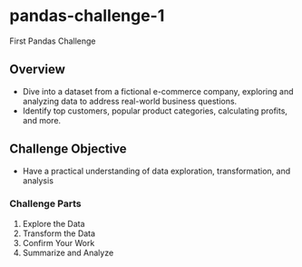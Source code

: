 # pandas-challenge-1
First Pandas Challenge
## Overview
- Dive into a dataset from a fictional e-commerce company, exploring and analyzing data to address real-world business questions.
- Identify top customers, popular product categories, calculating profits, and more.
## Challenge Objective
- Have a practical understanding of data exploration, transformation, and analysis
### Challenge Parts
1. Explore the Data
2. Transform the Data
3. Confirm Your Work
4. Summarize and Analyze

